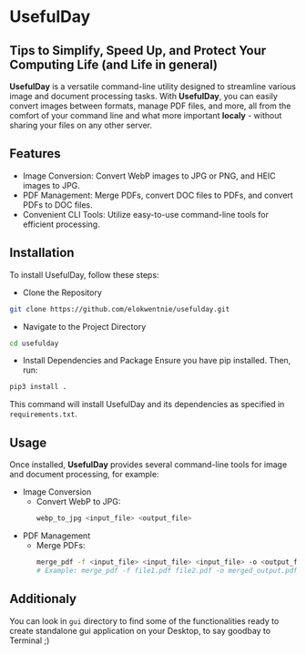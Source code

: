 # UsefulDay
## Tips to Simplify, Speed Up, and Protect Your Computing Life (and Life in general)

**UsefulDay** is a versatile command-line utility designed to streamline various image and document processing tasks. With **UsefulDay**, you can easily convert images between formats, manage PDF files, and more, all from the comfort of your command line and what more important **localy** - without sharing your files on any other server.

## Features
* Image Conversion: Convert WebP images to JPG or PNG, and HEIC images to JPG.
* PDF Management: Merge PDFs, convert DOC files to PDFs, and convert PDFs to DOC files.
* Convenient CLI Tools: Utilize easy-to-use command-line tools for efficient processing.

## Installation
To install UsefulDay, follow these steps:

* Clone the Repository
```bash
git clone https://github.com/elokwentnie/usefulday.git
```
* Navigate to the Project Directory
```bash
cd usefulday
```
* Install Dependencies and Package
Ensure you have pip installed. Then, run:
```bash
pip3 install .
```
This command will install UsefulDay and its dependencies as specified in `requirements.txt`.

## Usage
Once installed, **UsefulDay** provides several command-line tools for image and document processing, for example:
* Image Conversion
  * Convert WebP to JPG:
    ```bash
    webp_to_jpg <input_file> <output_file>
    ```
* PDF Management
  * Merge PDFs:
    ```bash
    merge_pdf -f <input_file> <input_file> <input_file> -o <output_file>
    # Example: merge_pdf -f file1.pdf file2.pdf -o merged_output.pdf
    ```

## Additionaly
You can look in `gui` directory to find some of the functionalities ready to create standalone gui application on your Desktop, to say goodbay to Terminal ;) 